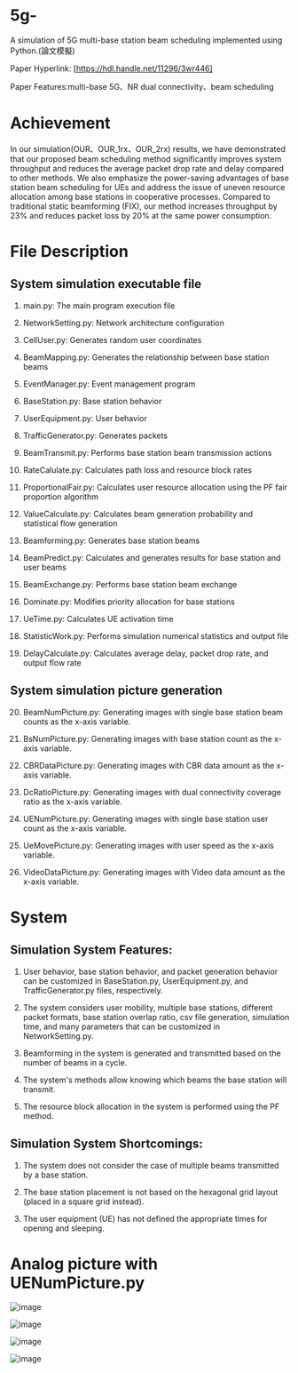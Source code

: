 # 5g-
A simulation of 5G multi-base station beam scheduling implemented using Python.(論文模擬)

Paper Hyperlink: [https://hdl.handle.net/11296/3wr446]

Paper Features:multi-base 5G、NR dual connectivity、beam scheduling

# Achievement

In our simulation(OUR、OUR_1rx、OUR_2rx) results, we have demonstrated that our proposed beam scheduling method significantly improves system throughput and reduces the average packet drop rate and delay compared to other methods. We also emphasize the power-saving advantages of base station beam scheduling for UEs and address the issue of uneven resource allocation among base stations in cooperative processes. Compared to traditional static beamforming (FIX), our method increases throughput by 23% and reduces packet loss by 20% at the same power consumption.

# File Description
## System simulation executable file
1. main.py: The main program execution file

2. NetworkSetting.py: Network architecture configuration

3. CellUser.py: Generates random user coordinates

4. BeamMapping.py: Generates the relationship between base station beams

5. EventManager.py: Event management program

6. BaseStation.py: Base station behavior

7. UserEquipment.py: User behavior

8. TrafficGenerator.py: Generates packets

9. BeamTransmit.py: Performs base station beam transmission actions

10. RateCalulate.py: Calculates path loss and resource block rates

11. ProportionalFair.py: Calculates user resource allocation using the PF fair proportion algorithm

12. ValueCalculate.py: Calculates beam generation probability and statistical flow generation

13. Beamforming.py: Generates base station beams

14. BeamPredict.py: Calculates and generates results for base station and user beams

15. BeamExchange.py: Performs base station beam exchange

16. Dominate.py: Modifies priority allocation for base stations

17. UeTime.py: Calculates UE activation time

18. StatisticWork.py: Performs simulation numerical statistics and output file

19. DelayCalculate.py: Calculates average delay, packet drop rate, and output flow rate

## System simulation picture generation
20. BeamNumPicture.py: Generating images with single base station beam counts as the x-axis variable.

21. BsNumPicture.py: Generating images with base station count as the x-axis variable.

22. CBRDataPicture.py: Generating images with CBR data amount as the x-axis variable.

23. DcRatioPicture.py: Generating images with dual connectivity coverage ratio as the x-axis variable.

24. UENumPicture.py: Generating images with single base station user count as the x-axis variable.

25. UeMovePicture.py: Generating images with user speed as the x-axis variable.

26. VideoDataPicture.py: Generating images with Video data amount as the x-axis variable.

# System
## Simulation System Features:
1. User behavior, base station behavior, and packet generation behavior can be customized in BaseStation.py, UserEquipment.py, and TrafficGenerator.py files, respectively.

2. The system considers user mobility, multiple base stations, different packet formats, base station overlap ratio, csv file generation, simulation time, and many parameters that can be customized in NetworkSetting.py.

3. Beamforming in the system is generated and transmitted based on the number of beams in a cycle.

4. The system's methods allow knowing which beams the base station will transmit.

5. The resource block allocation in the system is performed using the PF method.
## Simulation System Shortcomings:

1. The system does not consider the case of multiple beams transmitted by a base station.

2. The base station placement is not based on the hexagonal grid layout (placed in a square grid instead).

3. The user equipment (UE) has not defined the appropriate times for opening and sleeping.

# Analog picture with UENumPicture.py

![image](https://github.com/t87476909/5g-/blob/main/Simulation%20results/Figure_1.PNG)

![image](https://github.com/t87476909/5g-/blob/main/Simulation%20results/Figure_2.PNG)

![image](https://github.com/t87476909/5g-/blob/main/Simulation%20results/Figure_3.PNG)

![image](https://github.com/t87476909/5g-/blob/main/Simulation%20results/Figure_4.PNG)
